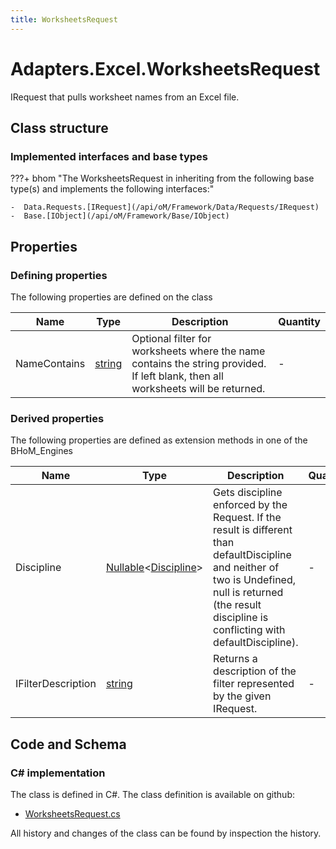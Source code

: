 ```yaml
---
title: WorksheetsRequest
---
```


# Adapters.Excel.WorksheetsRequest

IRequest that pulls worksheet names from an Excel file.

## Class structure

### Implemented interfaces and base types

???+ bhom "The WorksheetsRequest in inheriting from the following base type(s) and implements the following interfaces:"

    -  Data.Requests.[IRequest](/api/oM/Framework/Data/Requests/IRequest)
    -  Base.[IObject](/api/oM/Framework/Base/IObject)


## Properties



### Defining properties

The following properties are defined on the class

| Name             | Type             | Description      | Quantity         |
|------------------|------------------|------------------|------------------|
| NameContains | [string](https://learn.microsoft.com/en-us/dotnet/api/System.String?view=netstandard-2.0) | Optional filter for worksheets where the name contains the string provided. If left blank, then all worksheets will be returned. | - |


### Derived properties

The following properties are defined as extension methods in one of the BHoM_Engines

| Name             | Type             | Description      | Quantity         | Engine           |
|------------------|------------------|------------------|------------------|------------------|
| Discipline | [Nullable](https://learn.microsoft.com/en-us/dotnet/api/System.Nullable-1?view=netstandard-2.0)&lt;[Discipline](/api/oM/Adapter/Adapters/Revit/Enums/Discipline)&gt; | Gets discipline enforced by the Request. If the result is different than defaultDiscipline and neither of two is Undefined, null is returned (the result discipline is conflicting with defaultDiscipline). | - | Revit_Engine |
| IFilterDescription | [string](https://learn.microsoft.com/en-us/dotnet/api/System.String?view=netstandard-2.0) | Returns a description of the filter represented by the given IRequest. | - | Revit_Engine |


## Code and Schema

### C# implementation

The class is defined in C#. The class definition is available on github:

- [WorksheetsRequest.cs](https://github.com/BHoM/Excel_Toolkit/blob/develop/Excel_oM/Requests/WorksheetsRequest.cs)

All history and changes of the class can be found by inspection the history.
